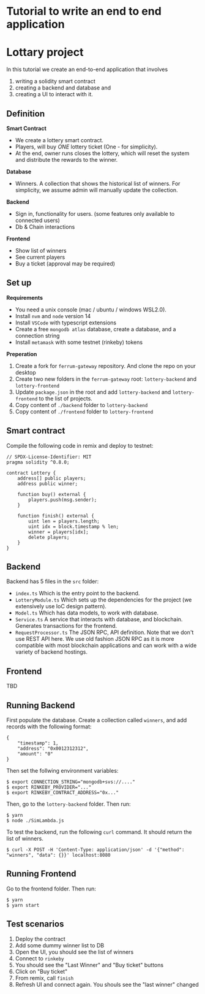 
# Tutorial to write an end to end application

# Lottary project

In this tutorial we create an end-to-end application that involves 
1) writing a solidity smart contract
2) creating a backend and database and
3) creating a UI to interact with it.

## Definition

**Smart Contract**

- We create a lottery smart contract.
- Players, will buy *ONE* lottery ticket (One - for simplicity).
- At the end, owner runs closes the lottery, which will reset the system
 and distribute the rewards to the winner.

**Database**

- Winners. A collection that shows the historical list of winners.
 For simplicity, we assume admin will manually update the collection.

**Backend**

- Sign in, functionality for users. (some features only available to connected users)
- Db & Chain interactions

**Frontend**

- Show list of winners
- See current players
- Buy a ticket (approval may be required)

## Set up

**Requirements**

- You need a unix console (mac / ubuntu / windows WSL2.0).
- Install `nvm` and `node` version 14
- Install `VSCode` with typescript extensions
- Create a free `mongodb atlas` database, create a database, and a connection string
- Install `metamask` with some testnet (rinkeby) tokens

**Preperation**

1. Create a fork for `ferrum-gateway` repository. And clone the repo on your desktop
2. Create two new folders in the `ferrum-gateway` root: `lottery-backend` and `lottery-frontend`
3. Update `package.json` in the root and add `lottery-backend` and `lottery-frontend` to the list of projects.
4. Copy content of `./backend` folder to `lottery-backend`
5. Copy content of `./frontend` folder to `lottery-frontend`

## Smart contract

Compile the following code in remix and deploy to testnet:

```
// SPDX-License-Identifier: MIT
pragma solidity ^0.8.0;

contract Lottery {
    address[] public players;
    address public winner;
    
    function buy() external {
        players.push(msg.sender);
    }

    function finish() external {
        uint len = players.length;
        uint idx = block.timestamp % len;
        winner = players[idx];
        delete players;
    }
}
```

## Backend

Backend has 5 files in the `src` folder:

- `index.ts` Which is the entry point to the backend.
- `LotteryModule.ts` Which sets up the dependencies for the project (we extensively use IoC design pattern).
- `Model.ts` Which has data models, to work with database.
- `Service.ts` A service that interacts with database, and blockchain. Generates transactions for the frontend.
- `RequestProcessor.ts` The JSON RPC, API definition. Note that we don't use REST API here. We use old fashion JSON RPC
 as it is more compatible with most blockchain applications and can work with a wide variety of backend hostings.

 ## Frontend

TBD

## Running Backend

First populate the database. Create a collection called `winners`, and add records with the following format:

```
{
    "timestamp": 1,
    "address": "0x0012312312",
    "amount": "0"
}
```

Then set the follwing environment variables:

```
$ export CONNECTION_STRING="mongodb+svs://...."
$ export RINKEBY_PROVIDER="..."
$ export RINKEBY_CONTRACT_ADDRESS="0x..."
```

Then, go to the `lottery-backend` folder. Then run:

```
$ yarn
$ node ./SimLambda.js
```

To test the backend, run the following `curl` command. It should return the list of winners.

```
$ curl -X POST -H 'Content-Type: application/json' -d '{"method": "winners", "data": {}}' localhost:8080
```

## Running Frontend

Go to the frontend folder. Then run:

```
$ yarn
$ yarn start
```

## Test scenarios

1. Deploy the contract
2. Add some dummy winner list to DB
3. Open the UI, you should see the list of winners
4. Connect to `rinkeby`
5. You should see the "Last Winner" and "Buy ticket" buttons
6. Click on "Buy ticket"
7. From remix, call `finish`
8. Refresh UI and connect again. You shouls see the "last winner" changed
